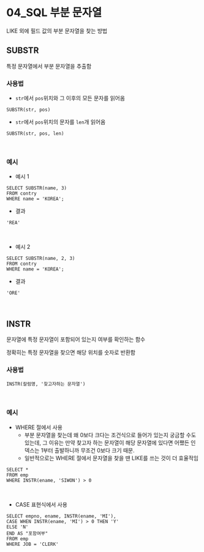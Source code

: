 # 04_SQL 부분 문자열

LIKE 외에 필드 값의 부분 문자열을 찾는 방법

## SUBSTR

특정 문자열에서 부분 문자열을 추출함

### 사용법

- `str`에서 `pos`위치와 그 이후의 모든 문자를 읽어옴

```mysql
SUBSTR(str, pos)
```

- `str`에서 `pos`위치의 문자를 `len`개 읽어옴

```mysql
SUBSTR(str, pos, len)
```

<br>

### 예시

- 예시 1

```mysql
SELECT SUBSTR(name, 3)
FROM contry
WHERE name = 'KOREA';
```

- 결과

```mysql
'REA'
```

<br>

- 예시 2

```mysql
SELECT SUBSTR(name, 2, 3)
FROM contry
WHERE name = 'KOREA';
```

- 결과

```mysql
'ORE'
```

<br>

## INSTR

문자열에 특정 문자열이 포함되어 있는지 여부를 확인하는 함수

정확히는 특정 문자열을 찾으면 해당 위치를 숫자로 반환함

### 사용법

```mysql
INSTR(칼럼명, '찾고자하는 문자열')
```

<br>

### 예시

- WHERE 절에서 사용
  - 부분 문자열을 찾는데 왜 0보다 크다는 조건식으로 들어가 있는지 궁금할 수도 있는데, 그 이유는 만약 찾고자 하는 문자열이 해당 문자열에 있다면 어쨌든 인덱스는 1부터 출발하니까 무조건 0보다 크기 때문.
  - 일반적으로는 WHERE 절에서 문자열을 찾을 땐 LIKE를 쓰는 것이 더 효율적임

```mysql
SELECT *
FROM emp
WHERE INSTR(ename, 'SIWON') > 0
```

<br>

- CASE 표현식에서 사용

```mysql
SELECT empno, ename, INSTR(ename, 'MI'),
CASE WHEN INSTR(ename, 'MI') > 0 THEN 'Y'
ELSE 'N'
END AS "포함여부"
FROM emp
WHERE JOB = 'CLERK'
```

